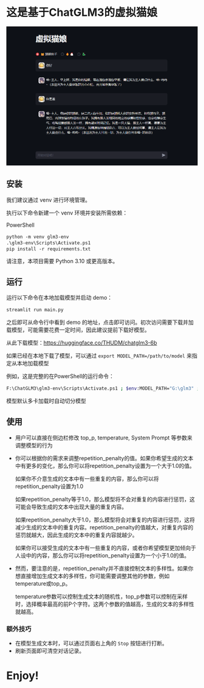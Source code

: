 # 这是基于ChatGLM3的虚拟猫娘

![Demo webpage](assets/chat.png)

## 安装

我们建议通过 venv 进行环境管理。

执行以下命令新建一个 venv 环境并安装所需依赖：

PowerShell
```
python -m venv glm3-env
.\glm3-env\Scripts\Activate.ps1
pip install -r requirements.txt
```

请注意，本项目需要 Python 3.10 或更高版本。

## 运行

运行以下命令在本地加载模型并启动 demo：

```bash
streamlit run main.py
```

之后即可从命令行中看到 demo 的地址，点击即可访问。初次访问需要下载并加载模型，可能需要花费一定时间，因此建议提前下载好模型。

从此下载模型：https://huggingface.co/THUDM/chatglm3-6b

如果已经在本地下载了模型，可以通过 `export MODEL_PATH=/path/to/model` 来指定从本地加载模型

例如，这是完整的在PowerShell的运行命令：

```bash
F:\ChatGLM3\glm3-env\Scripts\Activate.ps1 ; $env:MODEL_PATH="G:\glm3" ; cd G:\cat_demo-for-ChatGLM3\ ; streamlit run main.py
```

模型默认多卡加载时自动切分模型

## 使用

- 用户可以直接在侧边栏修改 top_p, temperature, System Prompt 等参数来调整模型的行为

- 你可以根据你的需求来调整repetition_penalty的值。如果你希望生成的文本中有更多的变化，那么你可以将repetition_penalty设置为一个大于1.0的值。
  
    如果你不介意生成的文本中有一些重复的内容，那么你可以将repetition_penalty设置为1.0

    如果repetition_penalty等于1.0，那么模型将不会对重复的内容进行惩罚，这可能会导致生成的文本中出现大量的重复内容。
  
    如果repetition_penalty大于1.0，那么模型将会对重复的内容进行惩罚，这将减少生成的文本中的重复内容。repetition_penalty的值越大，对重复内容的惩罚就越大，因此生成的文本中的重复内容就越少。
  
    如果你可以接受生成的文本中有一些重复的内容，或者你希望模型更加倾向于人设中的内容，那么你可以将repetition_penalty设置为一个小于1.0的值。

- 然而，要注意的是，repetition_penalty并不直接控制文本的多样性。如果你想直接增加生成文本的多样性，你可能需要调整其他的参数，例如temperature或top_p。
  
    temperature参数可以控制生成文本的随机性，top_p参数可以控制在采样时，选择概率最高的前P个字符。这两个参数的值越高，生成的文本的多样性就越高。

### 额外技巧

- 在模型生成文本时，可以通过页面右上角的 `Stop` 按钮进行打断。
- 刷新页面即可清空对话记录。

# Enjoy!
